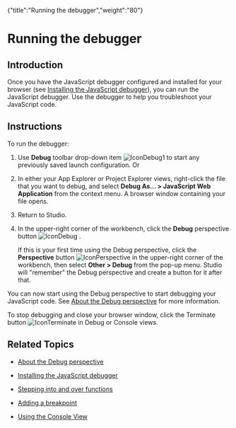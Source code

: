 {"title":"Running the debugger","weight":"80"} 

# Running the debugger

## Introduction

Once you have the JavaScript debugger configured and installed for your browser (see [Installing the JavaScript debugger](/docs/appc/Axway_Appcelerator_Studio/Axway_Appcelerator_Studio_Guide/Web_Development/JavaScript_Development/Debugging_JavaScript/Installing_the_JavaScript_debugger/)), you can run the JavaScript debugger. Use the debugger to help you troubleshoot your JavaScript code.

## Instructions

To run the debugger:

1.  Use **Debug** toolbar drop-down item ![IconDebug1](/Images/appc/download/attachments/30083109/IconDebug1.png) to start any previously saved launch configuration. Or
    
2.  In either your App Explorer or Project Explorer views, right-click the file that you want to debug, and select **Debug As... > JavaScript Web Application** from the context menu. A browser window containing your file opens.
    
3.  Return to Studio.
    
4.  In the upper-right corner of the workbench, click the **Debug** perspective button ![IconDebug](/Images/appc/download/attachments/30083109/IconDebug.png) .
    
    If this is your first time using the Debug perspective, click the **Perspective** button ![IconPerspective](/Images/appc/download/attachments/30083109/IconPerspective.png) in the upper-right corner of the workbench, then select **Other > Debug** from the pop-up menu. Studio will "remember" the Debug perspective and create a button for it after that.
    

You can now start using the Debug perspective to start debugging your JavaScript code. See [About the Debug perspective](/docs/appc/Axway_Appcelerator_Studio/Axway_Appcelerator_Studio_Guide/Web_Development/JavaScript_Development/Debugging_JavaScript/About_the_Debug_perspective/) for more information.

To stop debugging and close your browser window, click the Terminate button ![IconTerminate](/Images/appc/download/attachments/30083109/IconTerminate.png) in Debug or Console views.

## Related Topics

*   [About the Debug perspective](/docs/appc/Axway_Appcelerator_Studio/Axway_Appcelerator_Studio_Guide/Web_Development/JavaScript_Development/Debugging_JavaScript/About_the_Debug_perspective/)
    
*   [Installing the JavaScript debugger](/docs/appc/Axway_Appcelerator_Studio/Axway_Appcelerator_Studio_Guide/Web_Development/JavaScript_Development/Debugging_JavaScript/Installing_the_JavaScript_debugger/)
    
*   [Stepping into and over functions](/docs/appc/Axway_Appcelerator_Studio/Axway_Appcelerator_Studio_Guide/Web_Development/JavaScript_Development/Debugging_JavaScript/Stepping_into_and_over_functions/)
    
*   [Adding a breakpoint](/docs/appc/Axway_Appcelerator_Studio/Axway_Appcelerator_Studio_Guide/Web_Development/JavaScript_Development/Debugging_JavaScript/Adding_a_breakpoint/)
    
*   [Using the Console View](/docs/appc/Axway_Appcelerator_Studio/Axway_Appcelerator_Studio_Guide/Web_Development/JavaScript_Development/Debugging_JavaScript/Using_the_Console_View/)